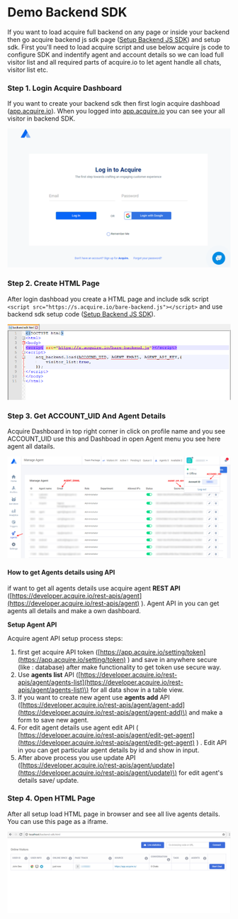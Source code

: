# Demo Backend SDK

If you want to load acquire full backend on any page or inside your backend then go acquire backend js sdk page \([Setup Backend JS SDK](https://developers.acquire.io/setup-backend-js-sdk)\) and setup sdk. First you'll need to load acquire script and use below acquire js code to configure SDK and indentify agent and account details so we can load full visitor list and all required parts of acquire.io to let agent handle all chats, visitor list etc.

### Step 1. Login Acquire Dashboard <a id="step-1--login-acquire-dashboard"></a>

If you want to create your backend sdk then first login acquire dashboad \([app.acquire.io](https://app.acquire.io/)\). When you logged into [app.acquire.io](https://app.acquire.io/) you can see your all visitor in backend SDK.

![](../../.gitbook/assets/acquire-login-dashboard.PNG)

### Step 2. Create HTML Page <a id="step-2--create-html-page"></a>

After login dashboad you create a HTML page and include sdk script `<script src="https://s.acquire.io/bare-backend.js"></script>` and use backend sdk setup code \([Setup Backend JS SDK](https://developers.acquire.io/setup-backend-js-sdk)\).

![](../../.gitbook/assets/backend-html.PNG)

### Step 3. Get ACCOUNT\_UID And Agent Details <a id="step-3--get-account_uid-and-agent-details"></a>

Acquire Dashboard in top right corner in click on profile name and  you  see ACCOUNT\_UID use this and Dashboad in open Agent menu you see here agent all datails.

![](../../.gitbook/assets/get-agent-email-id%20%281%29.PNG)

#### How to get Agents details using API <a id="how-to-get-agents-details-using-api"></a>

if want to get all agents details use acquire agent **REST API** \([https://developer.acquire.io/rest-apis/agent](https://developer.acquire.io/rest-apis/agent) \). Agent API in you can get agents all details and make a own dashboard.

**Setup Agent API**

Acquire agent API setup process steps:

1. first get acquire API token \([https://app.acquire.io/setting/token](https://app.acquire.io/setting/token) \) and  save in anywhere secure \(like : database\) after make functionality to get token use secure way.
2. Use **agents list** API \([https://developer.acquire.io/rest-apis/agent/agents-list](https://developer.acquire.io/rest-apis/agent/agents-list)\) for all data show in a table view.
3. If you want to create new agent use **agents add** API \([https://developer.acquire.io/rest-apis/agent/agent-add](https://developer.acquire.io/rest-apis/agent/agent-add)\) and make a form to save new agent.
4.  For edit agent details use agent edit API \( [https://developer.acquire.io/rest-apis/agent/edit-get-agent](https://developer.acquire.io/rest-apis/agent/edit-get-agent) \) . Edit API in you can get particular agent details by id and show in input.
5. After above process you use update API \([https://developer.acquire.io/rest-apis/agent/update](https://developer.acquire.io/rest-apis/agent/update)\) for edit agent's details save/ update.

### Step 4. Open HTML Page <a id="step-4--open-html-page"></a>

After all setup load HTML page in browser and see all live agents details. You can use this page as a iframe.

![](../../.gitbook/assets/backend-show-agent.PNG)



